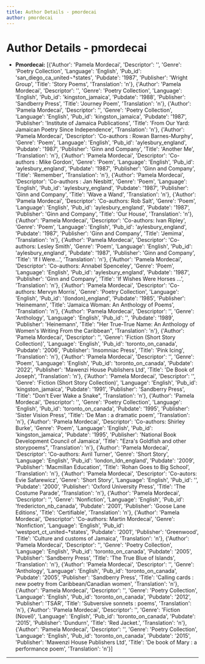 ```yaml
---
title: Author Details - pmordecai
author: pmordecai
---
```


# Author Details - pmordecai

<ul>
    <li><strong>Pmordecai:</strong> [{'Author': 'Pamela Mordecai', 'Descriptor': '', 'Genre': 'Poetry Collection', 'Language': 'English', 'Pub_id': 'san_diego_ca_united¬†states', 'Pubdate': '1987', 'Publisher': 'Wright Group', 'Title': 'Story Poems', 'Translation': 'n'}, {'Author': 'Pamela Mordecai', 'Descriptor': '', 'Genre': 'Poetry Collection', 'Language': 'English', 'Pub_id': 'kingston_jamaica', 'Pubdate': '1988', 'Publisher': 'Sandberry Press', 'Title': 'Journey Poem', 'Translation': 'n'}, {'Author': 'Pamela Mordecai', 'Descriptor': '', 'Genre': 'Poetry Collection', 'Language': 'English', 'Pub_id': 'kingston_jamaica', 'Pubdate': '1987', 'Publisher': 'Institute of Jamaica Publications', 'Title': 'From Our Yard: Jamaican Poetry Since Independence', 'Translation': 'n'}, {'Author': 'Pamela Mordecai', 'Descriptor': 'Co-authors : Rowan Barnes-Murphy', 'Genre': 'Poem', 'Language': 'English', 'Pub_id': 'aylesbury_england', 'Pubdate': '1987', 'Publisher': 'Ginn and Company', 'Title': 'Another Me', 'Translation': 'n'}, {'Author': 'Pamela Mordecai', 'Descriptor': 'Co-authors : Mike Gordon', 'Genre': 'Poem', 'Language': 'English', 'Pub_id': 'aylesbury_england', 'Pubdate': '1987', 'Publisher': 'Ginn and Company', 'Title': 'Remember', 'Translation': 'n'}, {'Author': 'Pamela Mordecai', 'Descriptor': 'Co-authors : Jan Nesbitt', 'Genre': 'Poem', 'Language': 'English', 'Pub_id': 'aylesbury_england', 'Pubdate': '1987', 'Publisher': 'Ginn and Company', 'Title': 'Wave a Wand', 'Translation': 'n'}, {'Author': 'Pamela Mordecai', 'Descriptor': 'Co-authors: Rob Salt', 'Genre': 'Poem', 'Language': 'English', 'Pub_id': 'aylesbury_england', 'Pubdate': '1987', 'Publisher': 'Ginn and Company', 'Title': 'Our House', 'Translation': 'n'}, {'Author': 'Pamela Mordecai', 'Descriptor': 'Co-authors: Ivan Ripley', 'Genre': 'Poem', 'Language': 'English', 'Pub_id': 'aylesbury_england', 'Pubdate': '1987', 'Publisher': 'Ginn and Company', 'Title': 'Jemima', 'Translation': 'n'}, {'Author': 'Pamela Mordecai', 'Descriptor': 'Co-authors: Lesley Smith', 'Genre': 'Poem', 'Language': 'English', 'Pub_id': 'aylesbury_england', 'Pubdate': '1987', 'Publisher': 'Ginn and Company', 'Title': 'If I Were...', 'Translation': 'n'}, {'Author': 'Pamela Mordecai', 'Descriptor': 'Co-authors: Annabel Spenceley', 'Genre': 'Poem', 'Language': 'English', 'Pub_id': 'aylesbury_england', 'Pubdate': '1987', 'Publisher': 'Ginn and Company', 'Title': 'If Wishes Were Horses ...', 'Translation': 'n'}, {'Author': 'Pamela Mordecai', 'Descriptor': 'Co-authors: Mervyn Morris', 'Genre': 'Poetry Collection', 'Language': 'English', 'Pub_id': '(london)_england', 'Pubdate': '1985', 'Publisher': 'Heinemann', 'Title': 'Jamaica Woman: An Anthology of Poems', 'Translation': 'n'}, {'Author': 'Pamela Mordecai', 'Descriptor': '', 'Genre': 'Anthology', 'Language': 'English', 'Pub_id': '', 'Pubdate': '1989', 'Publisher': 'Heinemann', 'Title': "Her True-True Name: An Anthology of Women's Writing From the Caribbean", 'Translation': 'n'}, {'Author': 'Pamela Mordecai', 'Descriptor': '', 'Genre': 'Fiction (Short Story Collection)', 'Language': 'English', 'Pub_id': 'toronto_on_canada', 'Pubdate': '2006', 'Publisher': 'Insomniac Press', 'Title': 'Pink Icing', 'Translation': 'n'}, {'Author': 'Pamela Mordecai', 'Descriptor': '', 'Genre': 'Poem', 'Language': 'English', 'Pub_id': 'toronto_on_canada', 'Pubdate': '2022', 'Publisher': 'Mawenzi House Publishers Ltd', 'Title': 'De Book of Joseph', 'Translation': 'n'}, {'Author': 'Pamela Mordecai', 'Descriptor': '', 'Genre': 'Fiction (Short Story Collection)', 'Language': 'English', 'Pub_id': 'kingston_jamaica', 'Pubdate': '1991', 'Publisher': 'Sandberry Press', 'Title': "Don't Ever Wake a Snake", 'Translation': 'n'}, {'Author': 'Pamela Mordecai', 'Descriptor': '', 'Genre': 'Poetry Collection', 'Language': 'English', 'Pub_id': 'toronto_on_canada', 'Pubdate': '1995', 'Publisher': 'Sister Vision Press', 'Title': 'De Man : a dramatic poem', 'Translation': 'n'}, {'Author': 'Pamela Mordecai', 'Descriptor': 'Co-authors: Shirley Burke', 'Genre': 'Poem', 'Language': 'English', 'Pub_id': 'kingston_jamaica', 'Pubdate': '1995', 'Publisher': 'National Book Development Council of Jamaica', 'Title': "Ezra's Goldfish and other storypoems", 'Translation': 'n'}, {'Author': 'Pamela Mordecai', 'Descriptor': 'Co-authors: Avril Turner', 'Genre': 'Short Story', 'Language': 'English', 'Pub_id': 'london_ldn_england', 'Pubdate': '2009', 'Publisher': 'Macmillan Education', 'Title': 'Rohan Goes to Big School', 'Translation': 'n'}, {'Author': 'Pamela Mordecai', 'Descriptor': 'Co-autors: Evie Safarewicz', 'Genre': 'Short Story', 'Language': 'English', 'Pub_id': '', 'Pubdate': '2000', 'Publisher': 'Oxford University Press', 'Title': 'The Costume Parade', 'Translation': 'n'}, {'Author': 'Pamela Mordecai', 'Descriptor': '', 'Genre': 'Nonfiction', 'Language': 'English', 'Pub_id': 'fredericton_nb_canada', 'Pubdate': '2001', 'Publisher': 'Goose Lane Editions', 'Title': 'Certifiable', 'Translation': 'n'}, {'Author': 'Pamela Mordecai', 'Descriptor': 'Co-authors: Martin Mordecai', 'Genre': 'Nonfiction', 'Language': 'English', 'Pub_id': 'westport_ct_united¬†states', 'Pubdate': '2001', 'Publisher': 'Greenwood', 'Title': 'Culture and customs of Jamaica', 'Translation': 'n'}, {'Author': 'Pamela Mordecai', 'Descriptor': '', 'Genre': 'Poetry Collection', 'Language': 'English', 'Pub_id': 'toronto_on_canada', 'Pubdate': '2005', 'Publisher': 'Sandberry Press', 'Title': 'The True Blue of Islands', 'Translation': 'n'}, {'Author': 'Pamela Mordecai', 'Descriptor': '', 'Genre': 'Anthology', 'Language': 'English', 'Pub_id': 'toronto_on_canada', 'Pubdate': '2005', 'Publisher': 'Sandberry Press', 'Title': 'Calling cards : new poetry from Caribbean/Canadian women', 'Translation': 'n'}, {'Author': 'Pamela Mordecai', 'Descriptor': '', 'Genre': 'Poetry Collection', 'Language': 'English', 'Pub_id': 'toronto_on_canada', 'Pubdate': '2012', 'Publisher': 'TSAR', 'Title': 'Subversive sonnets : poems', 'Translation': 'n'}, {'Author': 'Pamela Mordecai', 'Descriptor': '', 'Genre': 'Fiction (Novel)', 'Language': 'English', 'Pub_id': 'toronto_on_canada', 'Pubdate': '2015', 'Publisher': 'Dundurn', 'Title': 'Red Jacket.', 'Translation': 'n'}, {'Author': 'Pamela Mordecai', 'Descriptor': '', 'Genre': 'Poetry Collection', 'Language': 'English', 'Pub_id': 'toronto_on_canada', 'Pubdate': '2015', 'Publisher': 'Mawenzi House Publishers Ltd', 'Title': 'De book of Mary : a performance poem', 'Translation': 'n'}]</li>
</ul>
<hr>